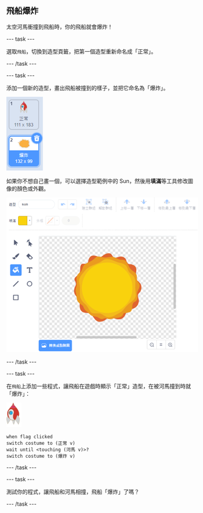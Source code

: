 ## 飛船爆炸

太空河馬衝撞到飛船時，你的飛船就會爆炸！

--- task ---

選取`飛船`，切換到造型頁籤，把第一個造型重新命名成「正常」。

--- /task ---

--- task ---

添加一個新的造型，畫出飛船被撞到的樣子，並把它命名為「爆炸」。

![截圖](images/invaders-spaceship-costumes.png)

如果你不想自己畫一個，可以選擇造型範例中的 Sun，然後用**填滿**等工具修改圖像的顏色或外觀。

![截圖](images/invaders-sun.png)

--- /task ---

--- task ---

在`飛船`上添加一些程式，讓飛船在遊戲時顯示「正常」造型，在被河馬撞到時就「爆炸」：

![飛船角色](images/rocket-sprite.png)

```blocks3
when flag clicked
switch costume to (正常 v)
wait until <touching (河馬 v)>?
switch costume to (爆炸 v)
```

--- /task ---

--- task ---

測試你的程式，讓飛船和河馬相撞，飛船「爆炸」了嗎？

--- /task ---